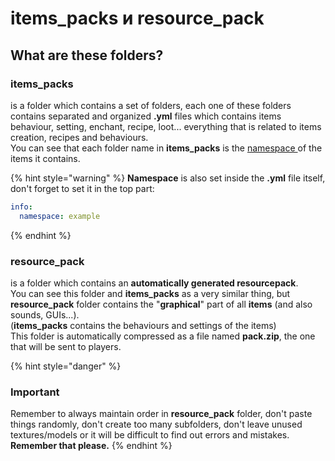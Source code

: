 # items\_packs и resource\_pack

## What are these folders?

### items\_packs

is a folder which contains a set of folders, each one of these folders contains separated and organized **.yml** files which contains items behaviour, setting, enchant, recipe, loot... everything that is related to items creation, recipes and behaviours.  
You can see that each folder name in **items\_packs** is the [namespace ](namespace.md)of the items it contains.

{% hint style="warning" %}
**Namespace** is also set inside the **.yml** file itself, don't forget to set it in the top part:

```yaml
info:
  namespace: example
```
{% endhint %}

### resource\_pack

is a folder which contains an **automatically generated resourcepack**.  
You can see this folder and **items\_packs** as a very similar thing, but **resource\_pack** folder contains the "**graphical**" part of all **items** \(and also sounds, GUIs...\).   
\(**items\_packs** contains the behaviours and settings of the items\)  
This folder is automatically compressed as a file named **pack.zip**, the one that will be sent to players.

{% hint style="danger" %}
### Important

Remember to always maintain order in **resource\_pack** folder, don't paste things randomly, don't create too many subfolders, don't leave unused textures/models or it will be difficult to find out errors and mistakes.  
**Remember that please.**
{% endhint %}

  


